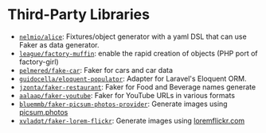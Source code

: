 # Third-Party Libraries

- [`nelmio/alice`](https://github.com/nelmio/alice): Fixtures/object generator with a yaml DSL that can use Faker as data generator.
- [`league/factory-muffin`](https://github.com/thephpleague/factory-muffin): enable the rapid creation of objects (PHP port of factory-girl)
- [`pelmered/fake-car`](https://github.com/pelmered/fake-car): Faker for cars and car data
- [`guidocella/eloquent-populator`](https://github.com/guidocella/eloquent-populator): Adapter for Laravel's Eloquent ORM.
- [`jzonta/faker-restaurant`](https://github.com/jzonta/FakerRestaurant): Faker for Food and Beverage names generate
- [`aalaap/faker-youtube`](https://github.com/aalaap/faker-youtube): Faker for YouTube URLs in various formats
- [`bluemmb/faker-picsum-photos-provider`](https://github.com/bluemmb/Faker-PicsumPhotos): Generate images using [picsum.photos](http://picsum.photos/)
- [`xvladqt/faker-lorem-flickr`](https://github.com/xvladxtremal/Faker-LoremFlickr): Generate images using [loremflickr.com](http://loremflickr.com/)
